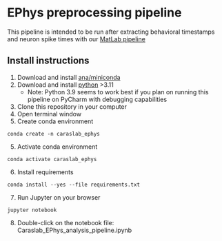 # EPhys preprocessing pipeline
This pipeline is intended to be run after extracting behavioral timestamps and neuron spike times with our [MatLab pipeline](https://github.com/caraslab/caraslab-spikesortingKS2)

## Install instructions
1. Download and install [ana/miniconda](https://docs.anaconda.com/free/miniconda/index.html)
2. Download and install [python](https://www.python.org/downloads/) >3.11
   - Note: Python 3.9 seems to work best if you plan on running this pipeline on PyCharm with debugging capabilities
4. Clone this repository in your computer
5. Open terminal window
6. Create conda environment
```
conda create -n caraslab_ephys
```
5. Activate conda environment
```
conda activate caraslab_ephys
```
6. Install requirements
```
conda install --yes --file requirements.txt
```
7. Run Jupyter on your browser
```
jupyter notebook
```
8. Double-click on the notebook file: Caraslab_EPhys_analysis_pipeline.ipynb
